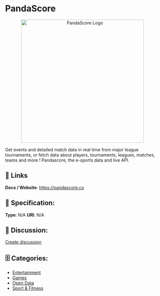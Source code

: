 # PandaScore
<p align="center">
    <img width="400" src="https://raw.githubusercontent.com/apis-list/apis-list/main/apis/pandascore/logo_256x256.png" alt="PandaScore Logo"/>
</p>

Get events and detailed match data in real time from major league tournaments, or fetch data about players, tournaments, leagues, matches, teams and more !  Pandascore, the e-sports data and live API.

##  🔗 Links
**Docs / Website**: https://pandascore.co

## 🧬 Specification:
**Type**: N/A
**URI**: N/A

## 💬 Discussion:
[Create discussion](https://github.com/apis-list/apis-list/discussions/new)

## 🗄️ Categories:
- [Entertainment](https://github.com/apis-list/apis-list#entertainment)
- [Games](https://github.com/apis-list/apis-list#games)
- [Open Data](https://github.com/apis-list/apis-list#open-data)
- [Sport & Fitness](https://github.com/apis-list/apis-list#sport-and-fitness)







